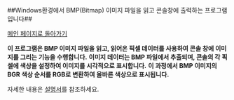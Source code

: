 ##Windows환경에서 BMP(Bitmap) 이미지 파일을 읽고 콘솔창에 출력하는 프로그램입니다##

[메인 페이지로 돌아가기](https://github.com/jaeyong0311?tab=repositories)

**이 프로그램은 BMP 이미지 파일을 읽고, 읽어온 픽셀 데이터를 사용하여 콘솔 창에 이미지를 그리는 기능을 수행합니다.** 
**이미지 데이터는 BMP 파일에서 추출되며, 콘솔의 각 픽셀에 색상을 설정하여 이미지를 시각적으로 표시합니다.**
**이 과정에서 BMP 이미지의 BGR 색상 순서를 RGB로 변환하여 올바른 색상으로 표시됩니다.**

자세한 내용은 [설명서](https://github.com/jaeyong0311/BMP/commit/0088295b857d444184d6d2463e09888f2c350ffd)를 참조하세요.
